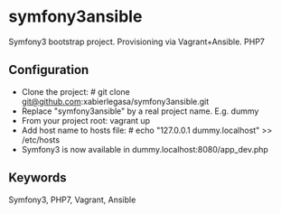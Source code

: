 symfony3ansible
========

Symfony3 bootstrap project. Provisioning via Vagrant+Ansible. PHP7


## Configuration
- Clone the project: # git clone git@github.com:xabierlegasa/symfony3ansible.git
- Replace "symfony3ansible" by a real project name. E.g. dummy
- From your project root: vagrant up
- Add host name to hosts file: # echo "127.0.0.1       dummy.localhost" >> /etc/hosts
- Symfony3 is now available in dummy.localhost:8080/app_dev.php


## Keywords

Symfony3, PHP7, Vagrant, Ansible

